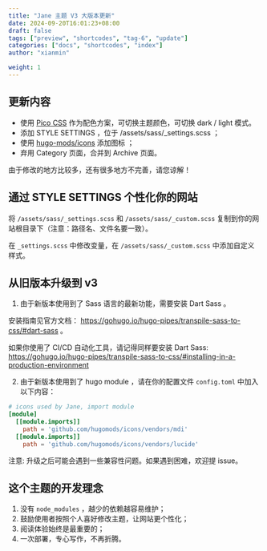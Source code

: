 ```yaml
---
title: "Jane 主题 V3 大版本更新"
date: 2024-09-20T16:01:23+08:00
draft: false
tags: ["preview", "shortcodes", "tag-6", "update"]
categories: ["docs", "shortcodes", "index"]
author: "xianmin"

weight: 1
---
```


## 更新内容
- 使用 [Pico CSS](https://picocss.com/) 作为配色方案，可切换主题颜色，可切换 dark / light 模式。
- 添加 STYLE SETTINGS ，位于 /assets/sass/_settings.scss ；
- 使用 [hugo-mods/icons](https://github.com/hugo-mods/icons) 添加图标 ；
- 弃用 Category 页面，合并到 Archive 页面。

由于修改的地方比较多，还有很多地方不完善，请您谅解！

<!--more-->

## 通过 STYLE SETTINGS 个性化你的网站
将 `/assets/sass/_settings.scss` 和 `/assets/sass/_custom.scss` 复制到你的网站根目录下（注意：路径名、文件名要一致）。

在 `_settings.scss` 中修改变量，在 `/assets/sass/_custom.scss` 中添加自定义样式。


## 从旧版本升级到 v3
1. 由于新版本使用到了 Sass 语言的最新功能，需要安装 Dart Sass 。

安装指南见官方文档： https://gohugo.io/hugo-pipes/transpile-sass-to-css/#dart-sass 。

如果你使用了 CI/CD 自动化工具，请记得同样要安装 Dart Sass: https://gohugo.io/hugo-pipes/transpile-sass-to-css/#installing-in-a-production-environment

2. 由于新版本使用到了 hugo module ，请在你的配置文件 `config.toml` 中加入以下内容：

```toml
# icons used by Jane, import module
[module]
  [[module.imports]]
    path = 'github.com/hugomods/icons/vendors/mdi'
  [[module.imports]]
    path = 'github.com/hugomods/icons/vendors/lucide'
```

注意: 升级之后可能会遇到一些兼容性问题。如果遇到困难，欢迎提 issue。

## 这个主题的开发理念
1. 没有 `node_modules` ，越少的依赖越容易维护；
2. 鼓励使用者按照个人喜好修改主题，让网站更个性化；
3. 阅读体验始终是最重要的；
4. 一次部署，专心写作，不再折腾。
